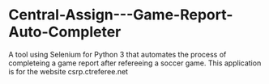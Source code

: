 # Central-Assign---Game-Report-Auto-Completer
A tool using Selenium for Python 3 that automates the process of completeing a game report after refereeing a soccer game. This application is for the website csrp.ctreferee.net
